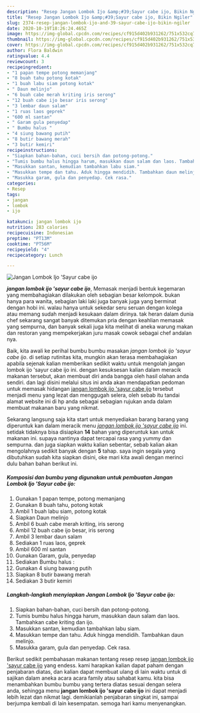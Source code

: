 ```yaml
---
description: "Resep Jangan Lombok Ijo &amp;#39;Sayur cabe ijo, Bikin Ngiler"
title: "Resep Jangan Lombok Ijo &amp;#39;Sayur cabe ijo, Bikin Ngiler"
slug: 2374-resep-jangan-lombok-ijo-and-39-sayur-cabe-ijo-bikin-ngiler
date: 2020-10-19T18:26:24.465Z
image: https://img-global.cpcdn.com/recipes/cf915d402b931262/751x532cq70/jangan-lombok-ijo-sayur-cabe-ijo-foto-resep-utama.jpg
thumbnail: https://img-global.cpcdn.com/recipes/cf915d402b931262/751x532cq70/jangan-lombok-ijo-sayur-cabe-ijo-foto-resep-utama.jpg
cover: https://img-global.cpcdn.com/recipes/cf915d402b931262/751x532cq70/jangan-lombok-ijo-sayur-cabe-ijo-foto-resep-utama.jpg
author: Flora Baldwin
ratingvalue: 4.4
reviewcount: 3
recipeingredient:
- "1 papan tempe potong memanjang"
- "8 buah tahu potong kotak"
- "1 buah labu siam potong kotak"
- " Daun melinjo"
- "6 buah cabe merah kriting iris serong"
- "12 buah cabe ijo besar iris serong"
- "3 lembar daun salam"
- "1 ruas laos geprek"
- "600 ml santan"
- " Garam gula penyedap"
- " Bumbu halus "
- "4 siung bawang putih"
- "8 butir bawang merah"
- "3 butir kemiri"
recipeinstructions:
- "Siapkan bahan-bahan, cuci bersih dan potong-potong."
- "Tumis bumbu halus hingga harum, masukkan daun salam dan laos. Tambahkan cabe kriting dan ijo."
- "Masukkan santan, kemudian tambahkan labu siam."
- "Masukkan tempe dan tahu. Aduk hingga mendidih. Tambahkan daun melinjo."
- "Masukka garam, gula dan penyedap. Cek rasa."
categories:
- Resep
tags:
- jangan
- lombok
- ijo

katakunci: jangan lombok ijo 
nutrition: 283 calories
recipecuisine: Indonesian
preptime: "PT13M"
cooktime: "PT56M"
recipeyield: "4"
recipecategory: Lunch

---
```



![Jangan Lombok Ijo &#39;Sayur cabe ijo](https://img-global.cpcdn.com/recipes/cf915d402b931262/751x532cq70/jangan-lombok-ijo-sayur-cabe-ijo-foto-resep-utama.jpg)

<b><i>jangan lombok ijo &#39;sayur cabe ijo</i></b>, Memasak menjadi bentuk kegemaran yang membahagiakan dilakukan oleh sebagian besar kelompok. bukan hanya para wanita, sebagian laki laki juga banyak juga yang berminat dengan hobi ini. walau hanya untuk sekedar seru seruan dengan kolega atau memang sudah menjadi kesukaan dalam dirinya. tak heran dalam dunia chef sekarang sangat banyak ditemukan pria dengan keahlian memasak yang sempurna, dan banyak sekali juga kita melihat di aneka warung makan dan restoran yang mempekerjakan juru masak cowok sebagai chef andalan nya.

Baik, kita awali ke perihal bumbu bumbu masakan <i>jangan lombok ijo &#39;sayur cabe ijo</i>. di setiap rutinitas kita, mungkin akan terasa membahagiakan apabila sejenak kalian memberikan sedikit waktu untuk mengolah jangan lombok ijo &#39;sayur cabe ijo ini. dengan kesuksesan kalian dalam meracik makanan tersebut, akan membuat diri anda bangga oleh hasil olahan anda sendiri. dan lagi disini melalui situs ini anda akan mendapatkan pedoman untuk memasak hidangan <u>jangan lombok ijo &#39;sayur cabe ijo</u> tersebut menjadi menu yang lezat dan menggugah selera, oleh sebab itu tandai alamat website ini di hp anda sebagai sebagian rujukan anda dalam membuat makanan baru yang nikmat.




Sekarang langsung saja kita start untuk menyediakan barang barang yang diperuntuk kan dalam meracik menu <u><i>jangan lombok ijo &#39;sayur cabe ijo</i></u> ini. setidak tidaknya bisa disiapkan <b>14</b> bahan yang diperuntuk kan untuk makanan ini. supaya nantinya dapat tercapai rasa yang yummy dan sempurna. dan juga siapkan waktu kalian sebentar, sebab kalian akan mengolahnya sedikit banyak dengan <b>5</b> tahap. saya ingin segala yang dibutuhkan sudah kita siapkan disini, oke mari kita awali dengan merinci dulu bahan bahan berikut ini.

<!--inarticleads1-->

##### Komposisi dan bumbu yang digunakan untuk pembuatan Jangan Lombok Ijo &#39;Sayur cabe ijo:

1. Gunakan 1 papan tempe, potong memanjang
1. Gunakan 8 buah tahu, potong kotak
1. Ambil 1 buah labu siam, potong kotak
1. Siapkan  Daun melinjo
1. Ambil 6 buah cabe merah kriting, iris serong
1. Ambil 12 buah cabe ijo besar, iris serong
1. Ambil 3 lembar daun salam
1. Sediakan 1 ruas laos, geprek
1. Ambil 600 ml santan
1. Gunakan  Garam, gula, penyedap
1. Sediakan  Bumbu halus :
1. Gunakan 4 siung bawang putih
1. Siapkan 8 butir bawang merah
1. Sediakan 3 butir kemiri




<!--inarticleads2-->

##### Langkah-langkah menyiapkan Jangan Lombok Ijo &#39;Sayur cabe ijo:

1. Siapkan bahan-bahan, cuci bersih dan potong-potong.
1. Tumis bumbu halus hingga harum, masukkan daun salam dan laos. Tambahkan cabe kriting dan ijo.
1. Masukkan santan, kemudian tambahkan labu siam.
1. Masukkan tempe dan tahu. Aduk hingga mendidih. Tambahkan daun melinjo.
1. Masukka garam, gula dan penyedap. Cek rasa.




Berikut sedikit pembahasan makanan tentang resep resep <u>jangan lombok ijo &#39;sayur cabe ijo</u> yang endess. kami harapkan kalian dapat paham dengan penjabaran diatas, dan kalian dapat membuat ulang di lain waktu untuk di sajikan dalam aneka acara acara family atau sahabat kamu. kita bisa menambahkan bumbu bumbu yang tertera diatas sesuai dengan selera anda, sehingga menu <b>jangan lombok ijo &#39;sayur cabe ijo</b> ini dapat menjadi lebih lezat dan nikmat lagi. demikianlah penjabaran singkat ini, sampai berjumpa kembali di lain kesempatan. semoga hari kamu menyenangkan.
